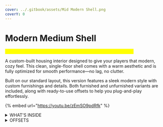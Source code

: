 ```yaml
---
cover: ../.gitbook/assets/Mid Modern Shell.png
coverY: 0
---
```


# Modern Medium Shell

<mark style="color:yellow;">**Furnished + Unfurnished Versions Included | Offsets Included**</mark>

A custom-built housing interior designed to give your players that modern, cozy feel. This clean, single-floor shell comes with a warm aesthetic and is fully optimized for smooth performance—no lag, no clutter.

Built on our standard layout, this version features a sleek modern style with custom furnishings and details. Both furnished and unfurnished variants are included, along with ready-to-use offsets to help you plug-and-play effortlessly.

{% embed url="https://youtu.be/zEmSO9pdRfk" %}

<details>

<summary>WHAT'S INSIDE</summary>

* 1x Compact entry space
* 1x Kitchen
* 1x Living room / hall area
* 1x Chill/gaming room
* 1x Bedroom
* 1x Bathroom

</details>

<details>

<summary>OFFSETS</summary>

* Furnished
  * <mark style="color:orange;">Model (Hash)</mark>: `mid_mdrn_apt_f`
  * <mark style="color:orange;">Offset</mark>: `x = -5.5938, y = 2.8105, z = 1.0001, h = 187.5804`
* Unfurnished
  * <mark style="color:orange;">Model (Hash)</mark>: `mid_mdrn_apt_u`
  * <mark style="color:orange;">Offset</mark>: `x = -5.573792, y = 2.778564, z = 1.000065, h = 187.085434`

</details>

